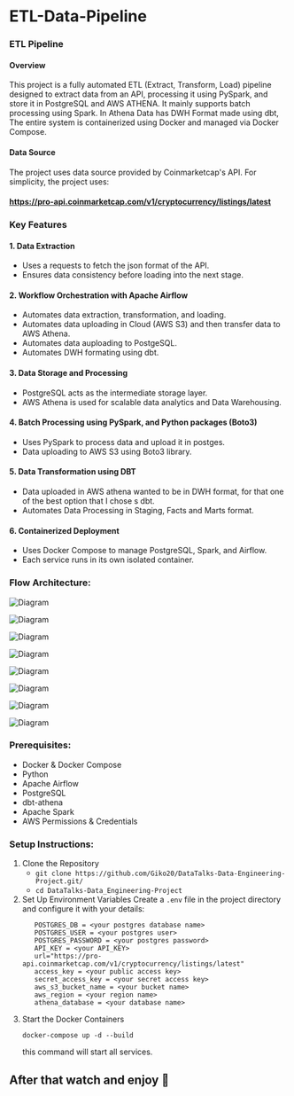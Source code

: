 # ETL-Data-Pipeline

### ETL Pipeline

#### Overview
This project is a fully automated ETL (Extract, Transform, Load) pipeline designed to extract data from an API, processing it using PySpark, and store it in PostgreSQL and AWS ATHENA. It mainly supports batch processing using Spark. In Athena Data has DWH Format made using dbt, The entire system is containerized using Docker and managed via Docker Compose.

#### Data Source
The project uses data source provided by Coinmarketcap's API. For simplicity, the project uses:
#### https://pro-api.coinmarketcap.com/v1/cryptocurrency/listings/latest

### Key Features
#### 1. Data Extraction
* Uses a requests to fetch the json format of the API.
* Ensures data consistency before loading into the next stage.
#### 2. Workflow Orchestration with Apache Airflow
* Automates data extraction, transformation, and loading.
* Automates data uploading in Cloud (AWS S3) and then transfer data to AWS Athena.
* Automates data auploading to PostgeSQL.
* Automates DWH formating using dbt.
#### 3. Data Storage and Processing
* PostgreSQL acts as the intermediate storage layer.
* AWS Athena is used for scalable data analytics and Data Warehousing.
#### 4. Batch Processing using PySpark, and Python packages (Boto3)
* Uses PySpark to process data and upload it in postges.
* Data uploading to AWS S3 using Boto3 library.
#### 5. Data Transformation using DBT
* Data uploaded in AWS athena wanted to be in DWH format, for that one of the best option that I chose s dbt.
* Automates Data Processing in Staging, Facts and Marts format.
#### 6. Containerized Deployment
* Uses Docker Compose to manage PostgreSQL, Spark, and Airflow.
* Each service runs in its own isolated container.

### Flow Architecture:
![Diagram](images/structure.png)

![Diagram](images/Pipeline_Dags.png)

![Diagram](images/dbt_result.png)

![Diagram](images/athena_schemas.png)

![Diagram](images/source_tables.png)

![Diagram](images/staging_tables.png)

![Diagram](images/l1_tables.png)

![Diagram](images/l2_tables.png)

### Prerequisites:
* Docker & Docker Compose
* Python
* Apache Airflow
* PostgreSQL
* dbt-athena
* Apache Spark
* AWS Permissions & Credentials

### Setup Instructions:
1) Clone the Repository
   * ```git clone https://github.com/Giko20/DataTalks-Data-Engineering-Project.git/```
   * ```cd DataTalks-Data_Engineering-Project```
2) Set Up Environment Variables
   Create a ```.env``` file in the project directory and configure it with your details:
   ```
      POSTGRES_DB = <your postgres database name>
      POSTGRES_USER = <your postgres user>
      POSTGRES_PASSWORD = <your postgres password>
      API_KEY = <your API_KEY>
      url="https://pro-api.coinmarketcap.com/v1/cryptocurrency/listings/latest"
      access_key = <your public access key>
      secret_access_key = <your secret access key>
      aws_s3_bucket_name = <your bucket name>
      aws_region = <your region name>
      athena_database = <your database name>
   ```
3) Start the Docker Containers
   ```
   docker-compose up -d --build
   ```
   this command will start all services.


## After that watch and enjoy 💯

